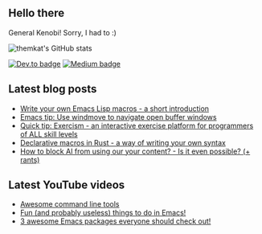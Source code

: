 ## Hello there
General Kenobi! Sorry, I had to :)

![themkat's GitHub stats](https://github-readme-stats.vercel.app/api?username=themkat)


[![Dev.to badge](https://img.shields.io/badge/-DevTo-lightgray?logo=dev.to)](https://dev.to/themkat) [![Medium badge](https://img.shields.io/badge/-Medium-darkblue?logo=medium)](https://medium.com/@themkat)


<!--
**themkat/themkat** is a ✨ _special_ ✨ repository because its `README.md` (this file) appears on your GitHub profile.

Here are some ideas to get you started:

- 🔭 I’m currently working on ...
- 🌱 I’m currently learning ...
- 👯 I’m looking to collaborate on ...
- 🤔 I’m looking for help with ...
- 💬 Ask me about ...
- 📫 How to reach me: ...
- 😄 Pronouns: ...
- ⚡ Fun fact: ...
-->


## Latest blog posts
<!-- BLOG-POST-LIST:START -->
- [Write your own Emacs Lisp macros - a short introduction](https://themkat.net/2024/10/17/emacs_lisp_macros.html)
- [Emacs tip: Use windmove to navigate open buffer windows](https://themkat.net/2024/10/14/emacs_tip_windmove.html)
- [Quick tip: Exercism - an interactive exercise platform for programmers of ALL skill levels](https://themkat.net/2024/10/06/exercism_quick_tip.html)
- [Declarative macros in Rust - a way of writing your own syntax](https://themkat.net/2024/09/13/rust_simple_declarative_macros.html)
- [How to block AI from using our your content? - Is it even possible? &lpar;+ rants&rpar;](https://themkat.net/2024/08/16/ai_block_crawlers.html)
<!-- BLOG-POST-LIST:END -->


## Latest YouTube videos
<!-- YOUTUBE-LIST:START -->
- [Awesome command line tools](https://www.youtube.com/watch?v=tLS9KbDhtFQ)
- [Fun &lpar;and probably useless&rpar; things to do in Emacs!](https://www.youtube.com/watch?v=G4kyCBEVvr8)
- [3 awesome Emacs packages everyone should check out!](https://www.youtube.com/watch?v=9O_0vwrLCow)
<!-- YOUTUBE-LIST:END -->
